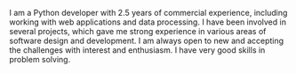 I am a Python developer with 2.5 years of commercial experience, including
working with web applications and data processing. I have been involved in
several projects, which gave me strong experience in various areas of software
design and development. I am always open to new and accepting the challenges
with interest and enthusiasm. I have very good skills in problem solving.
